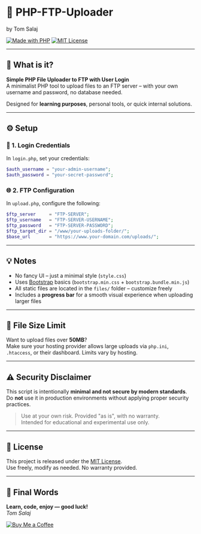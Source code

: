 # 📂 PHP-FTP-Uploader  
by Tom Salaj

[![Made with PHP](https://img.shields.io/badge/Made%20with-PHP-blue?logo=php)](https://www.php.net/)
[![MIT License](https://img.shields.io/badge/license-MIT-green)](https://github.com/tom591/PHP-FTP-Uploader?tab=MIT-1-ov-file)

---

## 🧰 What is it?
**Simple PHP File Uploader to FTP with User Login**  
A minimalist PHP tool to upload files to an FTP server – with your own username and password, no database needed.

Designed for **learning purposes**, personal tools, or quick internal solutions.

---

## ⚙️ Setup

### 🔐 1. Login Credentials

In `login.php`, set your credentials:

```php
$auth_username = "your-admin-username";
$auth_password = "your-secret-password";
```

### 🌐 2. FTP Configuration

In `upload.php`, configure the following:

```php
$ftp_server     = "FTP-SERVER";
$ftp_username   = "FTP-SERVER-USERNAME";
$ftp_password   = "FTP-SERVER-PASSWORD";
$ftp_target_dir = "/www/your-uploads-folder/";
$base_url       = "https://www.your-domain.com/uploads/";
```

---

## 💡 Notes

- No fancy UI – just a minimal style (`style.css`)
- Uses [Bootstrap](https://getbootstrap.com/) basics (`bootstrap.min.css` + `bootstrap.bundle.min.js`)
- All static files are located in the `files/` folder – customize freely
- Includes a **progress bar** for a smooth visual experience when uploading larger files

---

## 📏 File Size Limit

Want to upload files over **50MB**?  
Make sure your hosting provider allows large uploads via `php.ini`, `.htaccess`, or their dashboard. Limits vary by hosting.

---

## ⚠️ Security Disclaimer

This script is intentionally **minimal and not secure by modern standards**.  
Do **not** use it in production environments without applying proper security practices.

> Use at your own risk. Provided "as is", with no warranty.  
> Intended for educational and experimental use only.

---

## 📝 License

This project is released under the [MIT License](LICENSE).  
Use freely, modify as needed. No warranty provided.

---

## 🚀 Final Words

**Learn, code, enjoy — good luck!**  
*Tom Salaj*

[![Buy Me a Coffee](https://img.buymeacoffee.com/button-api/?text=Buy%20Me%20a%20Coffee&emoji=☕&slug=tomsalaj&button_colour=FFDD00&font_colour=000000&font_family=Arial&outline_colour=000000&coffee_colour=ffffff)](https://www.buymeacoffee.com/tomsalaj)

